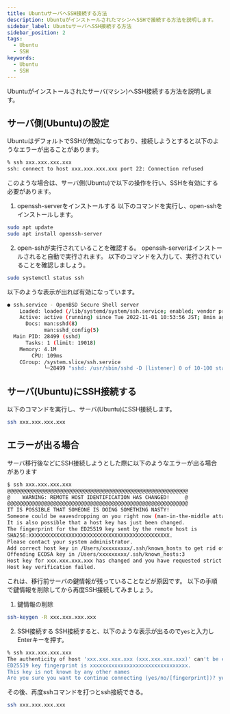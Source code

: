 ```yaml
---
title: UbuntuサーバへSSH接続する方法
description: UbuntuがインストールされたマシンへSSHで接続する方法を説明します。
sidebar_label: UbuntuサーバへSSH接続する方法
sidebar_position: 2
tags:
  - Ubuntu
  - SSH
keywords:
  - Ubuntu
  - SSH
---
```


Ubuntuがインストールされたサーバ(マシン)へSSH接続する方法を説明します。

## サーバ側(Ubuntu)の設定
UbuntuはデフォルトでSSHが無効になっており、接続しようとすると以下のようなエラーが出ることがあります。

```bash
% ssh xxx.xxx.xxx.xxx 
ssh: connect to host xxx.xxx.xxx.xxx port 22: Connection refused
```
このような場合は、サーバ側(Ubuntu)で以下の操作を行い、SSHを有効にする必要があります。

1. openssh-serverをインストールする
  以下のコマンドを実行し、open-sshをインストールします。
  ```bash
  sudo apt update
  sudo apt install openssh-server
  ```

2. open-sshが実行されていることを確認する。
  openssh-serverはインストールされると自動で実行されます。
  以下のコマンドを入力して、実行されていることを確認しましょう。
  ```bash
  sudo systemctl status ssh
  ```

  以下のような表示が出れば有効になっています。
  ```bash
  ● ssh.service - OpenBSD Secure Shell server
      Loaded: loaded (/lib/systemd/system/ssh.service; enabled; vendor preset: enabled)
      Active: active (running) since Tue 2022-11-01 10:53:56 JST; 8min ago
        Docs: man:sshd(8)
              man:sshd_config(5)
    Main PID: 28499 (sshd)
        Tasks: 1 (limit: 19018)
      Memory: 4.1M
          CPU: 109ms
      CGroup: /system.slice/ssh.service
              └─28499 "sshd: /usr/sbin/sshd -D [listener] 0 of 10-100 startups"
  ```


## サーバ(Ubuntu)にSSH接続する
以下のコマンドを実行し、サーバ(Ubuntu)にSSH接続します。
```bash
ssh xxx.xxx.xxx.xxx
```

## エラーが出る場合
サーバ移行後などにSSH接続しようとした際に以下のようなエラーが出る場合があります
```bash
$ ssh xxx.xxx.xxx.xxx
@@@@@@@@@@@@@@@@@@@@@@@@@@@@@@@@@@@@@@@@@@@@@@@@@@@@@@@@@@@
@    WARNING: REMOTE HOST IDENTIFICATION HAS CHANGED!     @
@@@@@@@@@@@@@@@@@@@@@@@@@@@@@@@@@@@@@@@@@@@@@@@@@@@@@@@@@@@
IT IS POSSIBLE THAT SOMEONE IS DOING SOMETHING NASTY!
Someone could be eavesdropping on you right now (man-in-the-middle attack)!
It is also possible that a host key has just been changed.
The fingerprint for the ED25519 key sent by the remote host is
SHA256:XXXXXXXXXXXXXXXXXXXXXXXXXXXXXXXXXXXXXXXXXXXXXX.
Please contact your system administrator.
Add correct host key in /Users/xxxxxxxxx/.ssh/known_hosts to get rid of this message.
Offending ECDSA key in /Users/xxxxxxxxx/.ssh/known_hosts:3
Host key for xxx.xxx.xxx.xxx has changed and you have requested strict checking.
Host key verification failed.
```

これは、移行前サーバの鍵情報が残っていることなどが原因です。
以下の手順で鍵情報を削除してから再度SSH接続してみましょう。

1. 鍵情報の削除
  ```bash
  ssh-keygen -R xxx.xxx.xxx.xxx
  ```

2. SSH接続する
  SSH接続すると、以下のような表示が出るので```yes```と入力しEnterキーを押す。
  ```bash
  % ssh xxx.xxx.xxx.xxx         
  The authenticity of host 'xxx.xxx.xxx.xxx (xxx.xxx.xxx.xxx)' can't be established.
  ED25519 key fingerprint is xxxxxxxxxxxxxxxxxxxxxxxxxxxxxxxx.
  This key is not known by any other names
  Are you sure you want to continue connecting (yes/no/[fingerprint])? yes
  ```

  その後、再度sshコマンドを打つとssh接続できる。
  ```bash
  ssh xxx.xxx.xxx.xxx
  ```